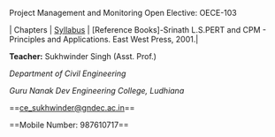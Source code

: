 Project Management and Monitoring
Open Elective: OECE-103

| Chapters  | [Syllabus](https://ce.gndec.ac.in/sites/default/files/BTech_2018_12_05_2022.pdf) | [Reference Books]-Srinath L.S.PERT and CPM - Principles and Applications. East West Press, 2001.|

**Teacher:** Sukhwinder Singh (Asst. Prof.)

*Department of Civil Engineering*

*Guru Nanak Dev Engineering College, Ludhiana*

==ce_sukhwinder@gndec.ac.in==

==Mobile Number: 987610717==
